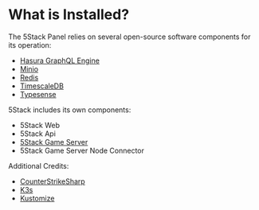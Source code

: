 # What is Installed?

The 5Stack Panel relies on several open-source software components for its operation:

- [Hasura GraphQL Engine](https://hasura.io/)
- [Minio](https://min.io/)
- [Redis](https://redis.io/)
- [TimescaleDB](https://www.timescale.com/)
- [Typesense](https://typesense.org/)

5Stack includes its own components:

- 5Stack Web
- 5Stack Api
- [5Stack Game Server](https://github.com/5stackgg/game-server)
- 5Stack Game Server Node Connector

Additional Credits:

- [CounterStrikeSharp](https://github.com/roflmuffin/CounterStrikeSharp)
- [K3s](https://k3s.io/)
- [Kustomize](https://kustomize.io/)
